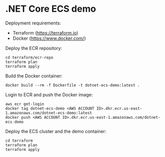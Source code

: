 # .NET Core ECS demo

Deployment requirements:
* Terraform (https://terraform.io)
* Docker (https://www.docker.com/)

Deploy the ECR repository:
```
cd terraform/ecr-repo
terraform plan
terraform apply
```

Build the Docker container:
```
docker build --rm -f Dockerfile -t dotnet-ecs-demo:latest .
```

Login to ECR and push the Docker image:
```
aws ecr get-login
docker tag dotnet-ecs-demo <AWS ACCOUNT ID>.dkr.ecr.us-east-1.amazonaws.com/dotnet-ecs-demo:latest
docker push <AWS ACCOUNT ID>.dkr.ecr.us-east-1.amazonaws.com/dotnet-ecs-demo
```

Deploy the ECS cluster and the demo container:
```
cd terraform
terraform plan
terraform apply
```
